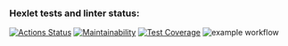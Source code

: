 ### Hexlet tests and linter status:
[![Actions Status](https://github.com/Vla2d/frontend-project-lvl2/workflows/hexlet-check/badge.svg)](https://github.com/Vla2d/frontend-project-lvl2/actions)
[![Maintainability](https://api.codeclimate.com/v1/badges/a99a88d28ad37a79dbf6/maintainability)](https://codeclimate.com/github/codeclimate/codeclimate/maintainability)
[![Test Coverage](https://api.codeclimate.com/v1/badges/a99a88d28ad37a79dbf6/test_coverage)](https://codeclimate.com/github/codeclimate/codeclimate/test_coverage)
![example workflow](https://github.com/Vla2d/frontend-project-lvl2/workflows/lint.yml/badge.svg)
